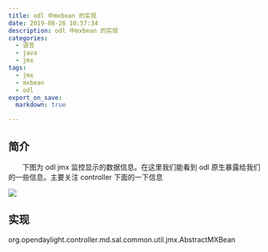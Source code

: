 ```yaml
---
title: odl 中mxbean 的实现
date: 2019-08-26 10:57:34
description: odl 中mxbean 的实现
categories:
  - 语言
  - java
  - jmx
tags:
  - jmx
  - mxbean
  - odl
export_on_save:
  markdown: true

---
```


## 简介

&emsp;&emsp;下图为 odl jmx 监控显示的数据信息。在这里我们能看到 odl 原生暴露给我们的一些信息。主要关注 controller 下面的一下信息

![](https://raw.githubusercontent.com/jiangwei618/note/master/assets/image/2odl_mxbean.md-2019-08-06-15-00-47.png)

## 实现

org.opendaylight.controller.md.sal.common.util.jmx.AbstractMXBean
